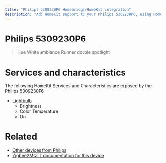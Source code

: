 ```yaml
---
title: "Philips 5309230P6 Homebridge/HomeKit integration"
description: "Add HomeKit support to your Philips 5309230P6, using Homebridge, Zigbee2MQTT and homebridge-z2m."
---
```

<!---
This file has been GENERATED using src/docgen/docgen.ts
DO NOT EDIT THIS FILE MANUALLY!
-->
# Philips 5309230P6
> Hue White ambiance Runner double spotlight


# Services and characteristics
The following HomeKit Services and Characteristics are exposed by
the Philips 5309230P6

* [Lightbulb](../../light.md)
  * Brightness
  * Color Temperature
  * On


# Related
* [Other devices from Philips](../index.md#philips)
* [Zigbee2MQTT documentation for this device](https://www.zigbee2mqtt.io/devices/5309230P6.html)